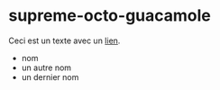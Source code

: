 # supreme-octo-guacamole

Ceci est un texte avec un [lien](http://www.google.com).

- nom
- un autre nom
- un dernier nom
